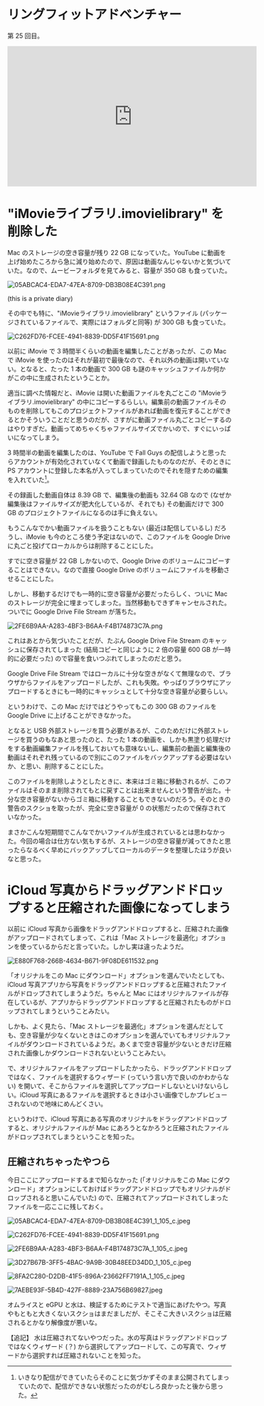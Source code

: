 # リングフィットアドベンチャー
第 25 回目。

<iframe width="560" height="315" src="https://www.youtube.com/embed/3Xe5Cn_p9HQ" frameborder="0" allow="accelerometer; autoplay; clipboard-write; encrypted-media; gyroscope; picture-in-picture" allowfullscreen></iframe>

# "iMovieライブラリ.imovielibrary" を削除した
Mac のストレージの空き容量が残り 22 GB になっていた。YouTube に動画を上げ始めたころから急に減り始めたので、原因は動画なんじゃないかと気づいていた。なので、ムービーフォルダを見てみると、容量が 350 GB も食っていた。

![05ABCAC4-EDA7-47EA-8709-DB3B08E4C391.png](https://diary.noraworld.media/images/2020/11/aeba9f1e22b1d6861a9ce02748037a94ee2743a399bdaaf3e1801d9ef6e47665.png)

 (this is a private diary) 

その中でも特に、"iMovieライブラリ.imovielibrary" というファイル (パッケージされているファイルで、実際にはフォルダと同等) が 300 GB も食っていた。

![C262FD76-FCEE-4941-8839-DD5F41F15691.png](https://diary.noraworld.media/images/2020/11/6bd2abe65923e4320b0ca3b2f82d6b99b332847d94e7d18e7c4358426289d211.png)

以前に iMovie で 3 時間半くらいの動画を編集したことがあったが、この Mac で iMovie を使ったのはそれが最初で最後なので、それ以外の動画は開いていない。となると、たった 1 本の動画で 300 GB も謎のキャッシュファイルか何かがこの中に生成されたということか。

適当に調べた情報だと、iMovie は開いた動画ファイルを丸ごとこの "iMovieライブラリ.imovielibrary" の中にコピーするらしい。編集前の動画ファイルそのものを削除してもこのプロジェクトファイルがあれば動画を復元することができるとかそういうことだと思うのだが、さすがに動画ファイル丸ごとコピーするのはやりすぎだ。動画ってめちゃくちゃファイルサイズでかいので、すぐにいっぱいになってしまう。

3 時間半の動画を編集したのは、YouTube で Fall Guys の配信しようと思ったらアカウントが有効化されていなくて動画で録画したものなのだが、そのときに PS アカウントに登録した本名が入ってしまっていたのでそれを隠すための編集を入れていた[^1]。

[^1]: いきなり配信ができていたらそのことに気づかずそのまま公開されてしまっていたので、配信ができない状態だったのがむしろ良かったと後から思った。

その録画した動画自体は 8.39 GB で、編集後の動画も 32.64 GB なので (なぜか編集後はファイルサイズが肥大化しているが、それでも) その動画だけで 300 GB のプロジェクトファイルになるのは手に負えない。

もうこんなでかい動画ファイルを扱うこともない (最近は配信しているし) だろうし、iMovie も今のところ使う予定はないので、このファイルを Google Drive に丸ごと投げてローカルからは削除することにした。

すでに空き容量が 22 GB しかないので、Google Drive のボリュームにコピーすることはできない。なので直接 Google Drive のボリュームにファイルを移動させることにした。

しかし、移動するだけでも一時的に空き容量が必要だったらしく、ついに Mac のストレージが完全に埋まってしまった。当然移動もできずキャンセルされた。ついでに Google Drive File Stream が落ちた。

![2FE6B9AA-A283-4BF3-B6AA-F4B174873C7A.png](https://diary.noraworld.media/images/2020/11/4726db011b35cdeff8465487bc25b66c4c8ed79575db9d38a847a8017f0c7c7c.png)

これはあとから気づいたことだが、たぶん Google Drive File Stream のキャッシュに保存されてしまった (結局コピーと同じように 2 倍の容量 600 GB が一時的に必要だった) ので容量を食いつぶれてしまったのだと思う。

Google Drive File Stream ではローカルに十分な空きがなくて無理なので、ブラウザからファイルをアップロードしたが、これも失敗。やっぱりブラウザにアップロードするときにも一時的にキャッシュとして十分な空き容量が必要らしい。

というわけで、この Mac だけではどうやってもこの 300 GB のファイルを Google Drive に上げることができなかった。

となると USB 外部ストレージを買う必要があるが、このためだけに外部ストレージを買うのもなあと思ったのと、たった 1 本の動画を、しかも黒塗り処理だけをする動画編集ファイルを残しておいても意味ないし、編集前の動画と編集後の動画はそれぞれ残っているので別にこのファイルをバックアップする必要はないか、と思い、削除することにした。

このファイルを削除しようとしたときに、本来はゴミ箱に移動されるが、このファイルはそのまま削除されてもとに戻すことは出来ませんという警告が出た。十分な空き容量がないからゴミ箱に移動することもできないのだろう。そのときの警告のスクショを取ったが、完全に空き容量が 0 の状態だったので保存されていなかった。

まさかこんな短期間でこんなでかいファイルが生成されているとは思わなかった。今回の場合は仕方ない気もするが、ストレージの空き容量が減ってきたと思ったらなるべく早めにバックアップしてローカルのデータを整理したほうが良いなと思った。

# iCloud 写真からドラッグアンドドロップすると圧縮された画像になってしまう
以前に iCloud 写真から画像をドラッグアンドドロップすると、圧縮された画像がアップロードされてしまって、これは「Mac ストレージを最適化」オプションを使っているからだと言っていた。しかし実は違ったようだ。

![E880F768-266B-4634-B671-9F08DE611532.png](https://diary.noraworld.media/images/2020/11/b2423c1bee7054a822fac9871ad0650453b8b5eed25868f49f264d7c02022808.png)

「オリジナルをこの Mac にダウンロード」オプションを選んでいたとしても、iCloud 写真アプリから写真をドラッグアンドドロップすると圧縮されたファイルがドロップされてしまうようだ。ちゃんと Mac にはオリジナルファイルが存在しているが、アプリからドラッグアンドドロップすると圧縮されたものがドロップされてしまうということみたい。

しかも、よく見たら、「Mac ストレージを最適化」オプションを選んだとしても、空き容量が少なくないときはこのオプションを選んでいてもオリジナルファイルがダウンロードされているようだ。あくまで空き容量が少ないときだけ圧縮された画像しかダウンロードされないということみたい。

で、オリジナルファイルをアップロードしたかったら、ドラッグアンドドロップではなく、ファイルを選択するウィザード (っていう言い方で良いのかわからない) を開いて、そこからファイルを選択してアップロードしないといけないらしい。iCloud 写真にあるファイルを選択するときは小さい画像でしかプレビューされないので地味にめんどくさい。

というわけで、iCloud 写真にある写真のオリジナルをドラッグアンドドロップすると、オリジナルファイルが Mac にあろうとなかろうと圧縮されたファイルがドロップされてしまうということを知った。

## 圧縮されちゃったやつら
今日ここにアップロードするまで知らなかった (「オリジナルをこの Mac にダウンロード」オプションにしておけばドラッグアンドドロップでもオリジナルがドロップされると思いこんでいた) ので、圧縮されてアップロードされてしまったファイルを一応ここに残しておく。

![05ABCAC4-EDA7-47EA-8709-DB3B08E4C391_1_105_c.jpeg](https://diary.noraworld.media/images/2020/11/0f282c1b878db3fd825b0a33e8326fb05c4a9b5b14005fdbd81cc80e3a71ace7.jpeg)

![C262FD76-FCEE-4941-8839-DD5F41F15691.png](https://diary.noraworld.media/images/2020/11/4b3015e159c19f464ac2485739533747cc28c15b60f9502f6a1ecec7cdfd5122.png)

![2FE6B9AA-A283-4BF3-B6AA-F4B174873C7A_1_105_c.jpeg](https://diary.noraworld.media/images/2020/11/706d319a25499845079ba30e9999adb323d8fa7184ab9f3f8cf3edc9a1138ab1.jpeg)

![3D27B67B-3FF5-4BAC-9A9B-30B48EED34DD_1_105_c.jpeg](https://diary.noraworld.media/images/2020/11/157b18ee6bed9f56004e405bf81205a459a0c45d2d112a1d00a8458ea0407341.jpeg)

![8FA2C280-D2DB-41F5-896A-23662FF7191A_1_105_c.jpeg](https://diary.noraworld.media/images/2020/11/70725d4df3f8b317396a3df31c61c8d11e8c8b5bcf160c1f124b6da14046707a.jpeg)

![7AEBE93F-5B4D-427F-8889-23A756B69827.jpeg](https://diary.noraworld.media/images/2020/11/d642dee919f9b8065a797d975ee60efa1b60b98ca6e250beaeeb69cb207ce0c6.jpeg)

オムライスと eGPU と水は、検証するためにテストで適当にあげたやつ。写真やもともと大きくないスクショはまだましだが、そこそこ大きいスクショは圧縮されるとかなり解像度が悪いな。

【追記】
水は圧縮されてないやつだった。水の写真はドラッグアンドドロップではなくウィザード (？) から選択してアップロードして、この写真で、ウィザードから選択すれば圧縮されないことを知った。
